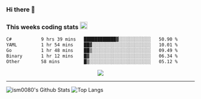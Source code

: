 ### Hi there 👋

<!--START_SECTION:giphy-->
<!--END_SECTION:giphy-->

### This weeks coding stats <img src="https://media1.giphy.com/media/LmNwrBhejkK9EFP504/giphy.gif?cid=ecf05e4723nsktnyyj53u162g7cy5rjqfg6gz06kxdg5y55g&rid=giphy.gif" width="20" height="20" />
<!--START_SECTION:waka-->

```txt
C#           9 hrs 39 mins   ████████████▓░░░░░░░░░░░░   50.90 %
YAML         1 hr 54 mins    ██▓░░░░░░░░░░░░░░░░░░░░░░   10.01 %
Go           1 hr 48 mins    ██▒░░░░░░░░░░░░░░░░░░░░░░   09.49 %
Binary       1 hr 12 mins    █▓░░░░░░░░░░░░░░░░░░░░░░░   06.34 %
Other        58 mins         █▒░░░░░░░░░░░░░░░░░░░░░░░   05.12 %
```

<!--END_SECTION:waka-->

<!--START_SECTION:comicstrip-->
<p align="center">
 <a href="https://xkcd.com/">
 <img src="https://imgs.xkcd.com/comics/crossword_constructors.png" />
</a>
</p>
<!--END_SECTION:comicstrip-->

---

![ism0080's Github Stats](https://github-readme-stats.vercel.app/api?username=ism0080&show_icons=true%hide_border=true&hide=issues)
![Top Langs](https://github-readme-stats.vercel.app/api/top-langs/?username=ism0080&layout=compact)

<!--
**ism0080/ism0080** is a ✨ _special_ ✨ repository because its `README.md` (this file) appears on your GitHub profile.

Here are some ideas to get you started:

- 🔭 I’m currently working on ...
- 🌱 I’m currently learning ...
- 👯 I’m looking to collaborate on ...
- 🤔 I’m looking for help with ...
- 💬 Ask me about ...
- 📫 How to reach me: ...
- 😄 Pronouns: ...
- ⚡ Fun fact: ...
-->
